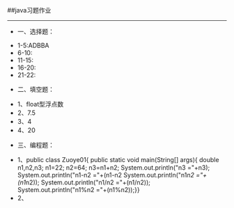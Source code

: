 ##java习题作业
***
+ 一、选择题：
 - 1-5:ADBBA
 - 6-10:
 - 11-15:
 - 16-20:
 - 21-22:
+ 二、填空题：
 -  1、float型浮点数
 -  2、7.5
 -  3、4
 -  4、20
+ 三、编程题：
 -  1、public class Zuoye01{
	public static void main(String[] args){
	 double n1,n2,n3;
	 n1=22;
	 n2=64;
	 n3=n1+n2;
	 System.out.println("n3 ="+n3);
	 System.out.println("n1-n2 ="+(n1-n2
	 System.out.println("n1*n2 ="+(n1*n2));
	 System.out.println("n1/n2 ="+(n1/n2));
	 System.out.println("n1%n2 ="+(n1%n2));}}
 -  2、